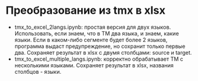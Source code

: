 # Преобразование из tmx в xlsx
- tmx_to_excel_2langs.ipynb: простая версия для двух языков. Использовать, если знаем, что в TM два языка, и знаем, какие языки. Если в каком-либо сегменте будет более 2 языков, программа выдаст предупреждение, но сохранит только первые два. Сохраняет результат в xlsx с двумя столбцами: source и target.
- tmx_to_excel_multiple_langs.ipynb: корректно обрабатывает ТМ c несколькими языками. Сохраняет результат в xlsx, названия столбцов - языки.
